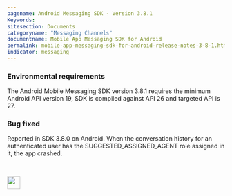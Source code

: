 ```yaml
---
pagename: Android Messaging SDK - Version 3.8.1
Keywords:
sitesection: Documents
categoryname: "Messaging Channels"
documentname: Mobile App Messaging SDK for Android
permalink: mobile-app-messaging-sdk-for-android-release-notes-3-8-1.html
indicator: messaging
---
```


### Environmental requirements
The Android Mobile Messaging SDK version 3.8.1 requires the minimum Android API version 19, SDK is compiled against API 26 and targeted API is 27.

### Bug fixed
Reported in SDK 3.8.0 on Android. When the conversation history for an authenticated user has the SUGGESTED_ASSIGNED_AGENT role assigned in it, the app crashed.

<br> 
<p style="text-align: left">
<a href="mobile-app-messaging-sdk-for-android-all-release-notes.html" center><img src="/img/back-to-all-release-notes.png" style="height: 30px; width: auto;"></a></p>